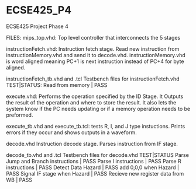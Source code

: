# ECSE425_P4
ECSE425 Project Phase 4

FILES:
mips_top.vhd:
  Top level controller that interconnects the 5 stages

instructionFetch.vhd:
  Instruction fetch stage. Read new instruction from instructionMemory.vhd and send it to decode.vhd. 
  instructionMemory.vhd is word aligned meaning PC+1 is next instruction instead of PC+4 for byte aligned.
  
instructionFetch_tb.vhd and .tcl
  Testbench files for instructionFetch.vhd
  TEST|STATUS:
    Read from memory | PASS
    
execute.vhd: Performs the operation specified by the ID Stage. It Outputs the result of the operation and where to store the result. It also lets the system know if the PC needs updating or if a memory operation needs to be preformed.

execute_tb.vhd and execute_tb.tcl:
tests R, I, and J type instuctions. Prints errors if they occur and shows outputs in a waveform.
    
decode.vhd
  Instruction decode stage. Parses instruction from IF stage.
  
decode_tb.vhd and .tcl
  Testbench files for decode.vhd
  TEST|STATUS
    Parse Jump and Branch instructions  | PASS
    Parse I instructions                | PASS
    Parse R instructions                | PASS
    Detect Data Hazard                  | PASS
    add $0,$0,0 when Hazard             | PASS
    Signal IF stage when Hazard         | PASS
    Recieve new register data from WB   | PASS
